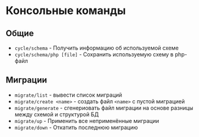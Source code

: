 # Консольные команды

## Общие

- `cycle/schema` - Получить информацию об используемой схеме
- `cycle/schema/php [file]` - Сохранить используемую схему в php-файл

## Миграции

- `migrate/list` - вывести список миграций
- `migrate/create <name>` - создать файл `<name>` с пустой миграцией
- `migrate/generate` - сгенериовать файл миграции на основе разницы между схемой и структурой БД 
- `migrate/up` - Применить все неприменённые миграции 
- `migrate/down` - Откатить последнюю миграцию 
